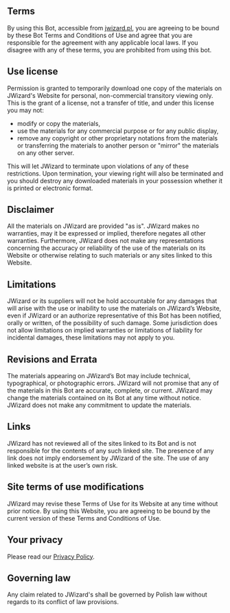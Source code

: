 ## Terms
By using this Bot, accessible from [jwizard.pl](https://jwizard.pl), you are agreeing to be bound by these Bot Terms and
Conditions of Use and agree that you are responsible for the agreement with any applicable local laws. If you disagree
with any of these terms, you are prohibited from using this bot.

## Use license
Permission is granted to temporarily download one copy of the materials on JWizard's Website for personal, non-commercial
transitory viewing only. This is the grant of a license, not a transfer of title, and under this license you may not:

* modify or copy the materials,
* use the materials for any commercial purpose or for any public display,
* remove any copyright or other proprietary notations from the materials or transferring the materials to another person
  or "mirror" the materials on any other server.

This will let JWizard to terminate upon violations of any of these restrictions. Upon termination, your viewing right
will also be terminated and you should destroy any downloaded materials in your possession whether it is printed or
electronic format.

## Disclaimer

All the materials on JWizard are provided "as is". JWizard makes no warranties, may it be expressed or implied,
therefore negates all other warranties. Furthermore, JWizard does not make any representations concerning the accuracy
or reliability of the use of the materials on its Website or otherwise relating to such materials or any sites linked
to this Website.

## Limitations

JWizard or its suppliers will not be hold accountable for any damages that will arise with the use or inability to use
the materials on JWizard’s Website, even if JWizard or an authorize representative of this Bot has been notified, orally
or written, of the possibility of such damage. Some jurisdiction does not allow limitations on implied warranties or
limitations of liability for incidental damages, these limitations may not apply to you.

## Revisions and Errata

The materials appearing on JWizard’s Bot may include technical, typographical, or photographic errors. JWizard will not
promise that any of the materials in this Bot are accurate, complete, or current. JWizard may change the materials
contained on its Bot at any time without notice. JWizard does not make any commitment to update the materials.

## Links
JWizard has not reviewed all of the sites linked to its Bot and is not responsible for the contents of any such linked
site. The presence of any link does not imply endorsement by JWizard of the site. The use of any linked website is at
the user’s own risk.

## Site terms of use modifications

JWizard may revise these Terms of Use for its Website at any time without prior notice. By using this Website, you are
agreeing to be bound by the current version of these Terms and Conditions of Use.

## Your privacy
Please read our [Privacy Policy](https://jwizard.pl/privacy-policy).

## Governing law
Any claim related to JWizard's shall be governed by Polish law without regards to its conflict of law provisions.


